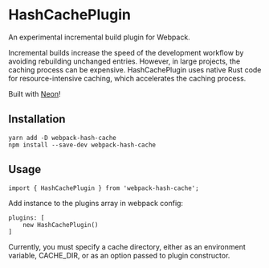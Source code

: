 # HashCachePlugin

An experimental incremental build plugin for Webpack.

Incremental builds increase the speed of the development workflow by avoiding rebuilding unchanged entries. However, in large projects, the caching process can be expensive. HashCachePlugin uses native Rust code for resource-intensive caching, which accelerates the caching process.

Built with [Neon](https://github.com/neon-bindings/neon)!

## Installation

```
yarn add -D webpack-hash-cache
npm install --save-dev webpack-hash-cache
```

## Usage

```
import { HashCachePlugin } from 'webpack-hash-cache';
```

Add instance to the plugins array in webpack config:
```
plugins: [
    new HashCachePlugin()
]
```

Currently, you must specify a cache directory, either as an environment variable, CACHE_DIR, or as an option passed to plugin constructor.
